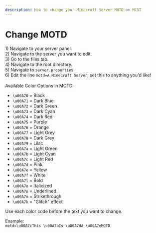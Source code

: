 ```yaml
---
description: How to change your Minecraft Server MOTD on MCST
---
```


# Change MOTD

1\) Navigate to your server panel.\
2\) Navigate to the server you want to edit.\
3\) Go to the files tab.\
4\) Navigate to the root directory.\
5\) Navigate to `server.properties`\
6\) Edit the line `motd=A Minecraft Server`, set this to anything you'd like!\
\
Available Color Options in MOTD:

* `\u00A70` = Black
* `\u00A71` = Dark Blue
* `\u00A72` = Dark Green
* `\u00A73` = Dark Cyan
* `\u00A74` = Dark Red
* `\u00A75` = Purple
* `\u00A76` = Orange
* `\u00A77` = Light Grey
* `\u00A78` = Dark Grey
* `\u00A79` = Lilac
* `\u00A7a` = Light Green
* `\u00A7b` = Light Cyan
* `\u00A7c` = Light Red
* `\u00A7d` = Pink
* `\u00A7e` = Yellow
* `\u00A7f` = White
* `\u00A7l` = Bold
* `\u00A7o` = Italicized
* `\u00A7n` = Underlined
* `\u00A7m` = Strikethrough
* `\u00A7k` = "Glitch" effect

Use each color code before the text you want to change.

Example: \
`motd=\u00A7cThis \u00A7bIs \u00A7dA \u00A7eMOTD`
